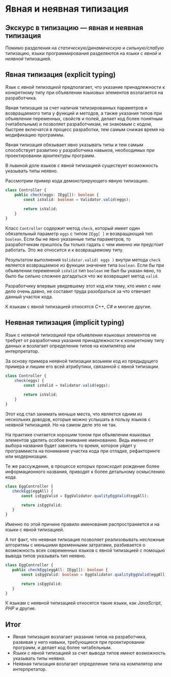 # Явная и неявная типизация
## Экскурс в типизацию — явная и неявная типизация


Помимо разделения на *статическую/динамическую* и *сильную/слабую* типизацию, языки программирования разделяются на языки с *явной* и *неявной* типизацией. 


## Явная типизация (explicit typing)


Язык с *явной типизацией* предполагает, что указание принадлежности к конкретному типу при объявлении языковых элементов возлагается на разработчика.

Явная типизация за счет наличия типизированных параметров и возвращаемого типа у функций и методов, а также указания типов при объявлении переменных, свойств и полей, делает код более понятным (читабельным) и позволяет разработчикам, не знакомым с кодом, быстрее включатся в процесс разработки, тем самым снижая время на модификацию программы.

Явная типизация обязывает явно указывать типы и тем самым способствует развитию у разработчика навыков, необходимых при проектировании архитектуры программ.

В львиной доле языков с явной типизацией существует возможность указывать типы неявно.

Рассмотрим пример кода демонстрирующего явную типизацию.

~~~~~typescript
class Controller {
    public check(eggs: IEgg[]): boolean {
        const isValid: boolean = Validator.valid(eggs);
        
        return isValid;
    }
}
~~~~~

Класс `Controller` содержит метод `check`, который имеет один обязательный параметр `eggs` c типом `IEgg[ ]` и возвращающий тип `boolean`. Если бы не явно указанные типы параметров, то разработчикам пришлось бы только гадать с чем  именно им предстоит работать. Это же относится и к возвращаемому типу.

Результатом выполнения `Validator.valid( eggs )` внутри метода `check` является возвращаемое из функции значение типа `boolean`. Если бы при объявлении переменной `isValid` тип `boolean` не был бы указан явно, то было бы сильно сложнее догадаться что же возвращает метод `valid`.

Разработчику впервые увидевшему этот код или тому, кто имел с ним дело очень давно, не составит труда разобраться за что отвечает данный участок кода.

К языкам с явной типизацией относятся *С++*, *С#* и многие другие.


## Неявная типизация (implicit typing)


Язык с *неявной типизацией* при объявлении языковых элементов не требует от разработчика указания принадлежности к конкретному типу данных и возлагает определение типов на компилятор или интерпретатор.

За основу примера неявной типизации возьмем код из предыдущего примера и лишим его всей атрибутики, связанной с явной типизации.

~~~~~typescript
class Controller {
    check(eggs) {
        const isValid = Validator.valid(eggs);
        
        return isValid;
    }
}
~~~~~

Этот код стал занимать меньше места, что является одним из нескольких доводов, которые можно услышать в пользу языков с неявной типизацией. Но на самом деле это не так.

На практике считается хорошим тоном при объявлении языковых элементов уделять особое внимание именованию. Ведь именно от выбора названия будет зависеть то время, которое уйдет у программиста на понимание участка кода при отладке, рефакторинге или модернизации.

Те же рассуждения, в процессе которых происходит рождение более информационного названия, приводят к более детальному осмыслению кода.

~~~~~typescript
class EggController {
   checkEgg(eggAll) {
       const isEggValid = EggValidator.qualityEggValid(eggAll);

       return isEggValid;
   }
}
~~~~~

Именно по этой причине правило именования распространяется и на языки с явной типизацией.

А тот факт, что неявная типизация позволяет реализовывать несложные алгоритмы с меньшими временными затратами, разбивается о возможность всех современных языков с явной типизацией с помощью вывода типов указывать тип неявно.

~~~~~typescript
class EggController {
   public checkEgg(eggAll: IEgg[]): boolean {
       const isEggValid: boolean = EggValidator.qualityEggValid(eggAll);

       return isEggValid;
   }
}
~~~~~

К языкам с неявной типизацией относятся такие языки, как *JavaScript*, *PHP* и другие.


## Итог

- Явная типизация возлагает указания типов на разработчика, развивая у него навыки, требующиеся при проектировании программ, и делает код более читабельным.
- Языки с явной типизацией за счет вывода типов имеют возможность указывать типы неявно.
- Неявная типизация возлагает определение типа на компилятор или интерпретатор.
